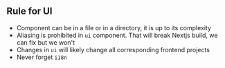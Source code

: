## Rule for UI

- Component can be in a file or in a directory, it is up to its complexity
- Aliasing is prohibited in `ui` component. That will break Nextjs build, we can fix but we won't
- Changes in `ui` will likely change all corresponding frontend projects
- Never forget `i18n`